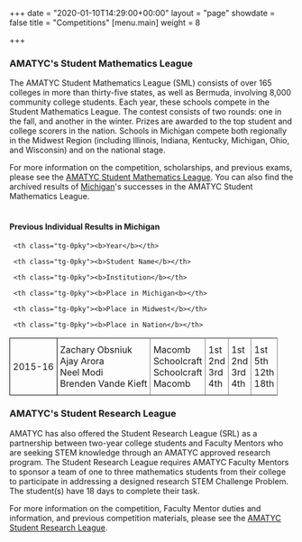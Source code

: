+++
date = "2020-01-10T14:29:00+00:00"
layout = "page"
showdate = false
title = "Competitions"
[menu.main]
weight = 8

+++
### AMATYC's Student Mathematics League

The AMATYC Student Mathematics League (SML) consists of over 165 colleges in more than thirty-five states, as well as Bermuda, involving 8,000 community college students. Each year, these schools compete in the Student Mathematics League. The contest consists of two rounds: one in the fall, and another in the winter. Prizes are awarded to the top student and college scorers in the nation. Schools in Michigan compete both regionally in the Midwest Region (including Illinois, Indiana, Kentucky, Michigan, Ohio, and Wisconsin) and on the national stage.

For more information on the competition, scholarships, and previous exams, please see the [AMATYC Student Mathematics League](http://www.amatyc.org/?page=StudentMathLeague). You can also find the archived results of [Michigan](/uploads/SMLResultsUpdate9.20.15.pdf)'s successes in the AMATYC Student Mathematics League.</br><br>

#### Previous Individual Results in Michigan

<style type="text/css">

.tg  {border-collapse:collapse;border-spacing:0;}

.tg td{padding:10px 5px;border-style:solid;border-width:1px;overflow:hidden;word-break:normal;border-color:black;}

.tg th{font-weight:normal;padding:10px 5px;border-style:solid;border-width:1px;overflow:hidden;word-break:normal;border-color:black;}

.tg .tg-0pky{border-color:inherit;text-align:left;vertical-align:top}

</style>

<table class="tg">
     
<tr>
     
     <th class="tg-0pky"><b>Year</b></th>
     
     <th class="tg-0pky"><b>Student Name</b></th>
     
     <th class="tg-0pky"><b>Institution</b></th>
     
     <th class="tg-0pky"><b>Place in Michigan<b></th>
     
     <th class="tg-0pky"><b>Place in Midwest</b></th>
     
     <th class="tg-0pky"><b>Place in Nation</b></th>
     
</tr>

<tr>
    <td rowspan="4">2015-16</td>
    <td class="tg-0pky">Zachary Obsniuk <br> Ajay Arora <br> Neel Modi <br> Brenden Vande Kieft</td>
    <td class="tg-0pky">Macomb <br> Schoolcraft <br> Schoolcraft <br> Macomb</td>
    <td class="tg-0pky">1st <br> 2nd <br> 3rd <br> 4th</td>
    <td class="tg-0pky">1st <br> 2nd <br> 3rd <br> 4th</td>
    <td class="tg-0pky">1st <br> 5th <br> 12th <br> 18th</td>
    </tr>
    
</table>


### AMATYC's Student Research League

AMATYC has also offered the Student Research League (SRL) as a partnership between two-year college students and Faculty Mentors who are seeking STEM knowledge through an AMATYC approved research program. The Student Research League requires AMATYC Faculty Mentors to sponsor a team of one to three mathematics students from their college to participate in addressing a designed research STEM Challenge Problem. The student(s) have 18 days to complete their task.

For more information on the competition, Faculty Mentor duties and information, and previous competition materials, please see the [AMATYC Student Research League](https://amatyc.site-ym.com/page/StudentResLeague).
